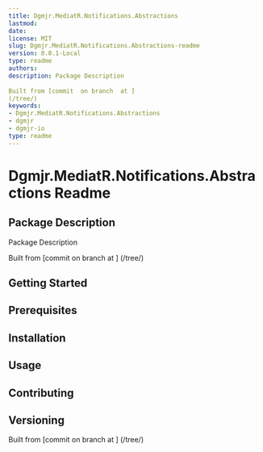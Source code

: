 ```yaml
---
title: Dgmjr.MediatR.Notifications.Abstractions
lastmod:
date:
license: MIT
slug: Dgmjr.MediatR.Notifications.Abstractions-readme
version: 0.0.1-Local
type: readme
authors:
description: Package Description
      
Built from [commit  on branch  at ]
(/tree/)
keywords:
- Dgmjr.MediatR.Notifications.Abstractions
- dgmjr
- dgmjr-io
type: readme
---
```

# Dgmjr.MediatR.Notifications.Abstractions Readme
## Package Description
Package Description
      
Built from [commit  on branch  at ]
(/tree/)
## Getting Started
## Prerequisites
## Installation
## Usage
## Contributing
## Versioning
Built from [commit  on branch  at ]
(/tree/)
